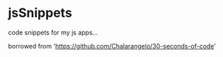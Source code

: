 # jsSnippets
code snippets for my js apps...

borrowed from 'https://github.com/Chalarangelo/30-seconds-of-code'
